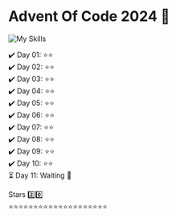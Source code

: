 # Advent Of Code 2024 🎄
![My Skills](https://go-skill-icons.vercel.app/api/icons?i=python,js,golang,lua,cpp&titles=true)

:heavy_check_mark: Day 01: :star::star:<br>
:heavy_check_mark: Day 02: :star::star:<br>
:heavy_check_mark: Day 03: :star::star:<br>
:heavy_check_mark: Day 04: :star::star:<br>
:heavy_check_mark: Day 05: :star::star:<br>
:heavy_check_mark: Day 06: :star::star:<br>
:heavy_check_mark: Day 07: :star::star:<br>
:heavy_check_mark: Day 08: :star::star:<br>
:heavy_check_mark: Day 09: :star::star:<br>
:heavy_check_mark: Day 10: :star::star:<br>
:hourglass_flowing_sand: Day 11: Waiting 🔨<br>

Stars 2️⃣0️⃣ <br>
:star::star::star::star::star::star::star::star::star::star::star::star::star::star::star::star::star::star::star::star:
